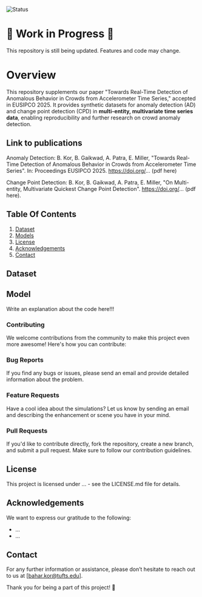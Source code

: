 ![Status](https://img.shields.io/badge/status-updating-yellow)
# 🚧 Work in Progress 🚧
This repository is still being updated. Features and code may change.

# Overview
This repository supplements our paper "Towards Real-Time Detection of Anomalous Behavior in Crowds from Accelerometer Time Series," accepted in EUSIPCO 2025. It provides synthetic datasets for anomaly detection (AD) and change point detection (CPD) in **multi-entity, multivariate time series data**, enabling reproducibility and further research on crowd anomaly detection.

## Link to publications
Anomaly Detection: B. Kor, B. Gaikwad, A. Patra, E. Miller, "Towards Real-Time Detection of Anomalous Behavior in Crowds from Accelerometer Time Series". In: Proceedings EUSIPCO 2025. https://doi.org/... (pdf here)

Change Point Detection:
B. Kor, B. Gaikwad, A. Patra, E. Miller, "On Multi-entity, Multivariate Quickest Change Point Detection". https://doi.org/... (pdf here).

## Table Of Contents 
1. [Dataset](#dataset)
2. [Models](#model)
4. [License](#license)
5. [Acknowledgements](#acknowledgements)
6. [Contact](#contact)

## Dataset

## Model
Write an explanation about the code here!!!

### Contributing 
We welcome contributions from the community to make this project even more awesome!
Here's how you can contribute:
### Bug Reports 
If you find any bugs or issues, please send an email and provide detailed information about the problem.
### Feature Requests
Have a cool idea about the simulations? Let us know by sending an email and describing the enhancement or scene you have in your mind.
### Pull Requests 
If you'd like to contribute directly, fork the repository, create a new branch, and submit a pull request. Make sure to follow our contribution guidelines.

## License
This project is licensed under ...  - see the LICENSE.md file for details.

## Acknowledgements
We want to express our gratitude to the following:
* ...
* ...

## Contact
For any further information or assistance, please don’t hesitate to reach out to us at [bahar.kor@tufts.edu].

Thank you for being a part of this project! 🚀
